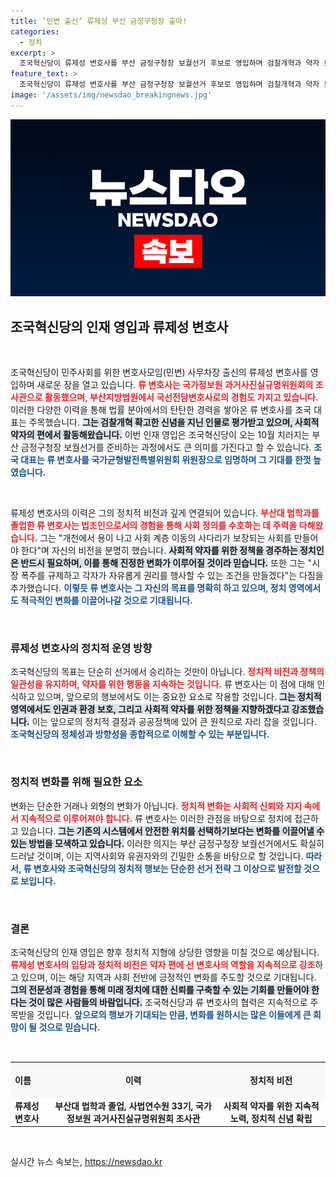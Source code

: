 ```yaml
---
title: ‘민변 출신’ 류제성 부산 금정구청장 출마!
categories:
  - 정치
excerpt: >
  조국혁신당이 류제성 변호사를 부산 금정구청장 보궐선거 후보로 영입하며 검찰개혁과 약자 보호를 위한 단단한 의지를 다졌다. 그는 인권과 공공서비스 강화를 목표로 자신만의 사회를 구축하겠다고 포부를 밝혔다.
feature_text: >
  조국혁신당이 류제성 변호사를 부산 금정구청장 보궐선거 후보로 영입하며 검찰개혁과 약자 보호를 위한 단단한 의지를 다졌다. 그는 인권과 공공서비스 강화를 목표로 자신만의 사회를 구축하겠다고 포부를 밝혔다.
image: '/assets/img/newsdao_breakingnews.jpg'
---
```


<p><img src="/assets/img/newsdao_breakingnews.jpg" alt="koreaapp 속보" /></p>

<h2 data-ke-size="size26">조국혁신당의 인재 영입과 류제성 변호사</h2>

<p data-ke-size="size16">&nbsp;</p>

<p>조국혁신당이 민주사회를 위한 변호사모임(민변) 사무차장 출신의 류제성 변호사를 영입하며 새로운 장을 열고 있습니다. <b><span style="color: #ee2323;">류 변호사는 국가정보원 과거사진실규명위원회의 조사관으로 활동했으며, 부산지방법원에서 국선전담변호사로의 경험도 가지고 있습니다.</span></b> 이러한 다양한 이력을 통해 법률 분야에서의 탄탄한 경력을 쌓아온 류 변호사를 조국 대표는 주목했습니다. <b><span style="background-color: #21538527;">그는 검찰개혁 확고한 신념을 지닌 인물로 평가받고 있으며, 사회적 약자의 편에서 활동해왔습니다.</span></b> 이번 인재 영입은 조국혁신당이 오는 10월 치러지는 부산 금정구청장 보궐선거를 준비하는 과정에서도 큰 의미를 가진다고 할 수 있습니다. <b><span style="color: #1a5490;">조국 대표는 류 변호사를 국가균형발전특별위원회 위원장으로 임명하며 그 기대를 한껏 높였습니다.</span></b></p>

<p data-ke-size="size16">&nbsp;</p>

<p>류제성 변호사의 이력은 그의 정치적 비전과 깊게 연결되어 있습니다. <b><span style="color: #ee2323;">부산대 법학과를 졸업한 류 변호사는 법조인으로서의 경험을 통해 사회 정의를 수호하는 데 주력을 다해왔습니다.</span></b> 그는 "개천에서 용이 나고 사회 계층 이동의 사다리가 보장되는 사회를 만들어야 한다"며 자신의 비전을 분명히 했습니다. <b><span style="background-color: #21538527;">사회적 약자를 위한 정책을 경주하는 정치인은 반드시 필요하며, 이를 통해 진정한 변화가 이루어질 것이라 믿습니다.</span></b> 또한 그는 "시장 폭주를 규제하고 각자가 자유롭게 권리를 행사할 수 있는 조건을 만들겠다"는 다짐을 추가했습니다. <b><span style="color: #1a5490;">이렇듯 류 변호사는 그 자신의 목표를 명확히 하고 있으며, 정치 영역에서도 적극적인 변화를 이끌어나갈 것으로 기대됩니다.</span></b></p>

<p data-ke-size="size16">&nbsp;</p>

<h3>류제성 변호사의 정치적 운영 방향</h3>

<p>조국혁신당의 목표는 단순히 선거에서 승리하는 것만이 아닙니다. <b><span style="color: #ee2323;">정치적 비전과 정책의 일관성을 유지하며, 약자를 위한 행동을 지속하는 것입니다.</span></b> 류 변호사는 이 점에 대해 인식하고 있으며, 앞으로의 행보에서도 이는 중요한 요소로 작용할 것입니다. <b><span style="background-color: #21538527;">그는 정치적 영역에서도 인권과 환경 보호, 그리고 사회적 약자를 위한 정책을 지향하겠다고 강조했습니다.</span></b> 이는 앞으로의 정치적 결정과 공공정책에 있어 큰 원칙으로 자리 잡을 것입니다. <b><span style="color: #1a5490;">조국혁신당의 정체성과 방향성을 종합적으로 이해할 수 있는 부분입니다.</span></b></p>

<p data-ke-size="size16">&nbsp;</p>

<h3>정치적 변화를 위해 필요한 요소</h3>

<p>변화는 단순한 거래나 외형의 변화가 아닙니다. <b><span style="color: #ee2323;">정치적 변화는 사회적 신뢰와 지지 속에서 지속적으로 이루어져야 합니다.</span></b> 류 변호사는 이러한 관점을 바탕으로 정치에 접근하고 있습니다. <b><span style="background-color: #21538527;">그는 기존의 시스템에서 안전한 위치를 선택하기보다는 변화를 이끌어낼 수 있는 방법을 모색하고 있습니다.</span></b> 이러한 의지는 부산 금정구청장 보궐선거에서도 확실히 드러날 것이며, 이는 지역사회와 유권자와의 긴밀한 소통을 바탕으로 할 것입니다. <b><span style="color: #1a5490;">따라서, 류 변호사와 조국혁신당의 정치적 행보는 단순한 선거 전략 그 이상으로 발전할 것으로 보입니다.</span></b></p>

<p data-ke-size="size16">&nbsp;</p>

<h3>결론</h3>

<p>조국혁신당의 인재 영입은 향후 정치적 지형에 상당한 영향을 미칠 것으로 예상됩니다. <b><span style="color: #ee2323;">류제성 변호사의 입당과 정치적 비전은 약자 편에 선 변호사의 역할을 지속적으로 강조</span></b>하고 있으며, 이는 해당 지역과 사회 전반에 긍정적인 변화를 주도할 것으로 기대됩니다. <b><span style="background-color: #21538527;">그의 전문성과 경험을 통해 미래 정치에 대한 신뢰를 구축할 수 있는 기회를 만들어야 한다는 것이 많은 사람들의 바람입니다.</span></b> 조국혁신당과 류 변호사의 협력은 지속적으로 주목받을 것입니다. <b><span style="color: #1a5490;">앞으로의 행보가 기대되는 만큼, 변화를 원하시는 많은 이들에게 큰 희망이 될 것으로 믿습니다.</span></b></p>

<p data-ke-size="size16">&nbsp;</p>

<table style="width: 100%; border-collapse: collapse; border-top: solid 1px #eaeaea;">
  <tr>
    <th style="text-align: left; height: 50px; background-color: #f8f8f8;">이름</th>
    <th style="text-align: center; height: 50px; background-color: #f8f8f8;">이력</th>
    <th style="text-align: center; height: 50px; background-color: #f8f8f8;">정치적 비전</th>
  </tr>
  <tr>
    <td style="text-align: left; height: 17px;"><b>류제성 변호사</b></td>
    <td style="text-align: center; height: 17px;"><b>부산대 법학과 졸업, 사법연수원 33기, 국가정보원 과거사진실규명위원회 조사관</b></td>
    <td style="text-align: center; height: 17px;"><b>사회적 약자를 위한 지속적 노력, 정치적 신념 확립</b></td>
  </tr>
</table>

<p data-ke-size="size16">&nbsp;</p>
실시간 뉴스 속보는, <a href="https://newsdao.kr" rel="dofollow">https://newsdao.kr</a>


